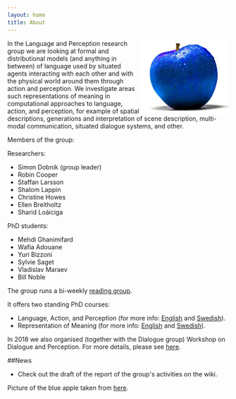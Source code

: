 ```yaml
---
layout: home
title: About
---
```


<img align="right" width="200" src="pics/blue-apple.jpg"/>

In the Language and Perception research group we are looking at formal and distributional models (and anything in between) of language used by situated agents interacting with each other and with the physical world around them through action and perception. We investigate areas such representations of meaning in computational approaches to language, action, and perception, for example of spatial descriptions, generations and interpretation of scene description, multi-modal communication, situated dialogue systems, and other.

Members of the group: 

Researchers:
- Simon Dobnik (group leader)
- Robin Cooper
- Staffan Larsson
- Shalom Lappin
- Christine Howes
- Ellen Breitholtz
- Sharid Loáiciga

PhD students:
- Mehdi Ghanimifard
- Wafia Adouane
- Yuri Bizzoni
- Sylvie Saget
- Vladislav Maraev
- Bill Noble

The group runs a bi-weekly [reading group](meetings.md).

It offers two standing PhD courses: 

  - Language, Action, and Perception (for more info: [English](https://gul.gu.se/public/courseId/82742/lang-en/publicPage.do) and [Swedish](https://flov.gu.se/digitalAssets/1578/1578779_spr--k--handling-och-perception--7-5-hp.pdf)). 
  - Representation of Meaning (for more info: [English](https://gul.gu.se/public/courseId/82744/lang-en/publicPage.do) and [Swedish](https://flov.gu.se/digitalAssets/1578/1578778_representationer-av-spr--klig-betydelse--7-5-hp.pdf)).

In 2018 we also organised (together with the Dialogue group) Workshop on Dialogue and Perception. For more details, please see [here](https://clasp.gu.se/news-events/workshop-on-dialogue-and-perception-2018).

##News

  - Check out the draft of the report of the group's activities on the wiki.
  
Picture of the blue apple taken from [here](https://s-media-cache-ak0.pinimg.com/736x/06/ea/40/06ea407e5694ba51977d65aaafe428ea.jpg).

